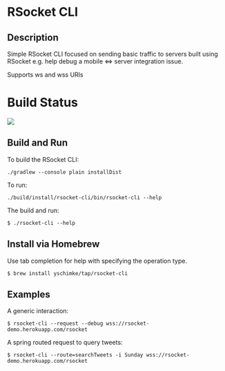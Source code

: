 # RSocket CLI

## Description

Simple RSocket CLI focused on sending basic traffic to servers built using RSocket e.g. help debug a mobile <=> server integration issue. 

Supports ws and wss URIs

# Build Status

<a href='https://travis-ci.org/rsocket/rsocket-cli/builds'><img src='https://travis-ci.org/rsocket/rsocket-cli.svg?branch=master'></a> 


## Build and Run

To build the RSocket CLI:
```
./gradlew --console plain installDist
```

To run:
```
./build/install/rsocket-cli/bin/rsocket-cli --help
```

The build and run:
```
$ ./rsocket-cli --help
```


## Install via Homebrew

Use tab completion for help with specifying the operation type.

```
$ brew install yschimke/tap/rsocket-cli
```

## Examples


A generic interaction:
```
$ rsocket-cli --request --debug wss://rsocket-demo.herokuapp.com/rsocket      
```

A spring routed request to query tweets:

```
$ rsocket-cli --route=searchTweets -i Sunday wss://rsocket-demo.herokuapp.com/rsocket
```

